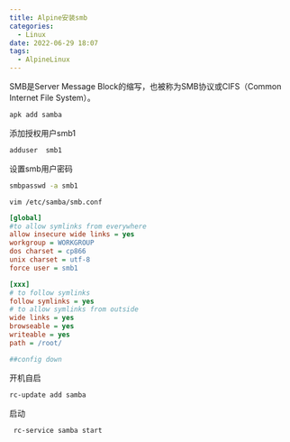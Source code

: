 ```yaml
---
title: Alpine安装smb
categories:
  - Linux
date: 2022-06-29 18:07
tags:
  - AlpineLinux
---
```





SMB是Server Message Block的缩写，也被称为SMB协议或CIFS（Common Internet File System）。

<!--more-->


```sh
apk add samba
```

添加授权用户smb1
```sh
adduser  smb1
```

设置smb用户密码
```sh
smbpasswd -a smb1
```

```shell
vim /etc/samba/smb.conf
```

```ini
[global]
#to allow symlinks from everywhere
allow insecure wide links = yes 
workgroup = WORKGROUP
dos charset = cp866
unix charset = utf-8
force user = smb1

[xxx]
# to follow symlinks
follow symlinks = yes  
# to allow symlinks from outside
wide links = yes       
browseable = yes
writeable = yes
path = /root/

##config down
```

开机自启
```sh
rc-update add samba
```

启动
```sh
 rc-service samba start
```
